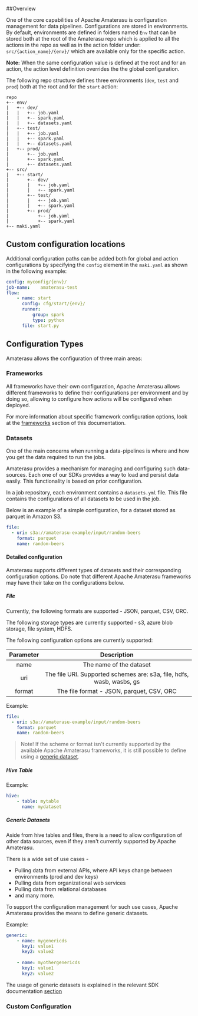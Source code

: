 <!--
  ~ Licensed to the Apache Software Foundation (ASF) under one or more
  ~ contributor license agreements.  See the NOTICE file distributed with
  ~ this work for additional information regarding copyright ownership.
  ~ The ASF licenses this file to You under the Apache License, Version 2.0
  ~ (the "License"); you may not use this file except in compliance with
  ~ the License.  You may obtain a copy of the License at
  ~
  ~      http://www.apache.org/licenses/LICENSE-2.0
  ~
  ~ Unless required by applicable law or agreed to in writing, software
  ~ distributed under the License is distributed on an "AS IS" BASIS,
  ~ WITHOUT WARRANTIES OR CONDITIONS OF ANY KIND, either express or implied.
  ~ See the License for the specific language governing permissions and
  ~ limitations under the License.
  -->  
##Overview

One of the core capabilities of Apache Amaterasu is configuration management for data pipelines. Configurations are stored in environments. By default, environments are defined in folders named `Env` that can be stored both at the root of the Amaterasu repo which is applied to all the actions in the repo as well as in the action folder under: `src/{action_name}/{env}/` which are available only for the specific action. 

**Note:** When the same configuration value is defined at the root and for an action, the action level definition overrides the the global configuration.

The following repo structure defines three environments (`dev`, `test` and `prod`) both at the root and for the `start` action:
 
```
repo
+-- env/
|   +-- dev/
|   |   +-- job.yaml
|   |   +-- spark.yaml
|   |   +-- datasets.yaml
|   +-- test/
|   |   +-- job.yaml
|   |   +-- spark.yaml
|   |   +-- datasets.yaml
|   +-- prod/
|       +-- job.yaml
|       +-- spark.yaml
|       +-- datasets.yaml
+-- src/
|   +-- start/
|       +-- dev/
|       |   +-- job.yaml
|       |   +-- spark.yaml
|       +-- test/
|       |   +-- job.yaml
|       |   +-- spark.yaml
|       +-- prod/
|           +-- job.yaml
|           +-- spark.yaml
+-- maki.yaml 

```

## Custom configuration locations

Additional configuration paths can be added both for global and action configurations by specifying the `config` element in the `maki.yaml` as shown in the following example:

```yaml
config: myconfig/{env}/
job-name:    amaterasu-test
flow:
    - name: start
      config: cfg/start/{env}/
      runner:
          group: spark
          type: python        
      file: start.py

```

## Configuration Types

Amaterasu allows the configuration of three main areas:

### Frameworks

All frameworks have their own configuration, Apache Amaterasu allows different frameworks to define their configurations per environment and by doing so, allowing to configure how actions will be configured when deployed.

For more information about specific framework configuration options, look at the [frameworks](frameworks/) section of this documentation.

### Datasets 

One of the main concerns when running a data-pipelines is where and how you get the data required to run the jobs.

Amaterasu provides a mechanism for managing and configuring such data-sources. Each one of our SDKs provides a way to load and persist data easily. This functionality is based on prior configuration.

In a job repository, each environment contains a ```datasets.yml``` file. This file contains the configurations of all datasets to be used in the job.

Below is an example of a simple configuration, for a dataset stored as parquet in Amazon S3.

```yaml
file:
  - uri: s3a://amaterasu-example/input/random-beers
    format: parquet
    name: random-beers
```

#### Detailed configuration
Amaterasu supports different types of datasets and their corresponding configuration options.
Do note that different Apache Amaterasu frameworks may have their take on the configurations below.
##### File
Currently, the following formats are supported - JSON, parquet, CSV, ORC.

The following storage types are currently supported - s3, azure blob storage, file system, HDFS.

The following configuration options are currently supported:

| Parameter | Description |
|:---------:|:-----------:|
| name      |The name of the dataset|
| uri       |The file URI. Supported schemes are: s3a, file, hdfs, wasb, wasbs, gs|
| format    |The file format - JSON, parquet, CSV, ORC|

Example:
```yaml
file:
  - uri: s3a://amaterasu-example/input/random-beers
    format: parquet
    name: random-beers
``` 

> Note! If the scheme or format isn't currently supported by the available Apache Amaterasu frameworks, it is still possible to define using a [generic dataset](#generic-datasets).
 
##### Hive Table
 
Example:
 
```yaml
hive:
    - table: mytable
      name: mydataset 

```

##### Generic Datasets
Aside from hive tables and files, there is a need to allow configuration of other data sources, even if they aren't currently supported by Apache Amaterasu. 

There is a wide set of use cases -
 * Pulling data from external APIs, where API keys change between environments (prod and dev keys)
 * Pulling data from organizational web services
 * Pulling data from relational databases
 * and many more.
 
 To support the configuration management for such use cases, Apache Amaterasu provides the means to define generic datasets.
 
Example:
```yaml
generic:
    - name: mygenericds 
      key1: value1
      key2: value2
      
    - name: myothergenericds
      key1: value1
      key2: value2
``` 

The usage of generic datasets is explained in the relevant SDK documentation [section](./frameworks.md#integration-with-unsupported-data-sources)

### Custom Configuration